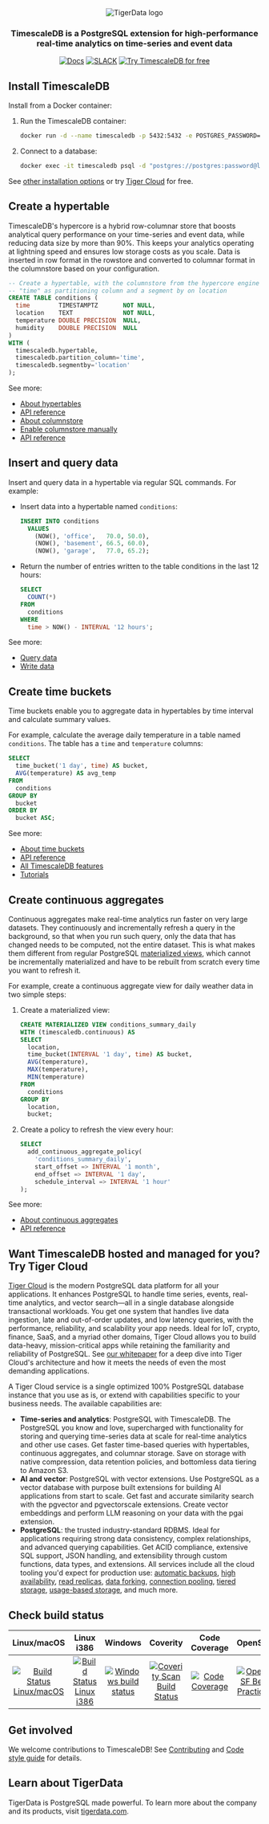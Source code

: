 <div align=center>
<picture align=center>
    <source media="(prefers-color-scheme: dark)" srcset="https://assets.tigerdata.com/timescale-web/brand/horizontal/yellow/logo-yellow.svg">
    <source media="(prefers-color-scheme: light)" srcset="https://assets.tigerdata.com/timescale-web/brand/horizontal/black/logo-black.svg">
    <img alt="TigerData logo" >
</picture>
</div>

<div align=center>

<h3>TimescaleDB is a PostgreSQL extension for high-performance real-time analytics on time-series and event data</h3>

[![Docs](https://img.shields.io/badge/Read_the_TigerData_docs-black?style=for-the-badge&logo=readthedocs&logoColor=white)](https://docs.tigerdata.com/)
[![SLACK](https://img.shields.io/badge/Ask_the_TigerData_community-black?style=for-the-badge&logo=slack&logoColor=white)](https://timescaledb.slack.com/archives/C4GT3N90X)
[![Try TimescaleDB for free](https://img.shields.io/badge/Try_Tiger_Cloud_for_free-black?style=for-the-badge&logo=timescale&logoColor=white)](https://console.cloud.timescale.com/signup)

</div>

## Install TimescaleDB

Install from a Docker container:

1. Run the TimescaleDB container:

    ```bash
    docker run -d --name timescaledb -p 5432:5432 -e POSTGRES_PASSWORD=password timescale/timescaledb-ha:pg17
    ```

1. Connect to a database:

    ```bash
    docker exec -it timescaledb psql -d "postgres://postgres:password@localhost/postgres"
    ```

See [other installation options](https://docs.tigerdata.com/self-hosted/latest/install/) or try [Tiger Cloud](https://docs.tigerdata.com/getting-started/latest/) for free.

## Create a hypertable

TimescaleDB's hypercore is a hybrid row-columnar store that boosts analytical query performance on your time-series and event data, while reducing data size by more than 90%. This keeps your analytics operating at lightning speed and ensures low storage costs as you scale. Data is inserted in row format in the rowstore and converted to columnar format in the columnstore based on your configuration.

```sql
-- Create a hypertable, with the columnstore from the hypercore engine
-- "time" as partitioning column and a segment by on location
CREATE TABLE conditions (
  time        TIMESTAMPTZ       NOT NULL,
  location    TEXT              NOT NULL,
  temperature DOUBLE PRECISION  NULL,
  humidity    DOUBLE PRECISION  NULL
)
WITH (
  timescaledb.hypertable,
  timescaledb.partition_column='time',
  timescaledb.segmentby='location'
);
```

See more:

- [About hypertables](https://docs.tigerdata.com/use-timescale/latest/hypertables/)
- [API reference](https://docs.tigerdata.com/api/latest/hypertable/)
- [About columnstore](https://docs.tigerdata.com/use-timescale/latest/compression/about-compression/)
- [Enable columnstore manually](https://docs.tigerdata.com/use-timescale/latest/compression/manual-compression/)
- [API reference](https://docs.tigerdata.com/api/latest/compression/)

## Insert and query data

Insert and query data in a hypertable via regular SQL commands. For example:

- Insert data into a hypertable named `conditions`:

    ```sql
    INSERT INTO conditions
      VALUES
        (NOW(), 'office',   70.0, 50.0),
        (NOW(), 'basement', 66.5, 60.0),
        (NOW(), 'garage',   77.0, 65.2);
    ```

- Return the number of entries written to the table conditions in the last 12 hours:

    ```sql
    SELECT
      COUNT(*)
    FROM
      conditions
    WHERE
      time > NOW() - INTERVAL '12 hours';
    ```

See more:

- [Query data](https://docs.tigerdata.com/use-timescale/latest/query-data/)
- [Write data](https://docs.tigerdata.com/use-timescale/latest/write-data/)

## Create time buckets

Time buckets enable you to aggregate data in hypertables by time interval and calculate summary values.

For example, calculate the average daily temperature in a table named `conditions`. The table has a `time` and `temperature` columns:

```sql
SELECT
  time_bucket('1 day', time) AS bucket,
  AVG(temperature) AS avg_temp
FROM
  conditions
GROUP BY
  bucket
ORDER BY
  bucket ASC;
```

See more:

- [About time buckets](https://docs.tigerdata.com/use-timescale/latest/time-buckets/about-time-buckets/)
- [API reference](https://docs.tigerdata.com/api/latest/hyperfunctions/time_bucket/)
- [All TimescaleDB features](https://docs.tigerdata.com/use-timescale/latest/)
- [Tutorials](https://docs.tigerdata.com/tutorials/latest/)

## Create continuous aggregates

Continuous aggregates make real-time analytics run faster on very large datasets. They continuously and incrementally refresh a query in the background, so that when you run such query, only the data that has changed needs to be computed, not the entire dataset. This is what makes them different from regular PostgreSQL [materialized views](https://www.postgresql.org/docs/current/rules-materializedviews.html), which cannot be incrementally materialized and have to be rebuilt from scratch every time you want to refresh it.

For example, create a continuous aggregate view for daily weather data in two simple steps:

1. Create a materialized view:

   ```sql
   CREATE MATERIALIZED VIEW conditions_summary_daily
   WITH (timescaledb.continuous) AS
   SELECT
     location,
     time_bucket(INTERVAL '1 day', time) AS bucket,
     AVG(temperature),
     MAX(temperature),
     MIN(temperature)
   FROM
     conditions
   GROUP BY
     location,
     bucket;
   ```

1. Create a policy to refresh the view every hour:

   ```sql
   SELECT
     add_continuous_aggregate_policy(
       'conditions_summary_daily',
       start_offset => INTERVAL '1 month',
       end_offset => INTERVAL '1 day',
       schedule_interval => INTERVAL '1 hour'
   );
   ```
See more:

- [About continuous aggregates](https://docs.tigerdata.com/use-timescale/latest/continuous-aggregates/)
- [API reference](https://docs.tigerdata.com/api/latest/continuous-aggregates/create_materialized_view/)

## Want TimescaleDB hosted and managed for you? Try Tiger Cloud

[Tiger Cloud](https://docs.tigerdata.com/getting-started/latest/) is the modern PostgreSQL data platform for all your applications. It enhances PostgreSQL to handle time series, events, real-time analytics, and vector search—all in a single database alongside transactional workloads. You get one system that handles live data ingestion, late and out-of-order updates, and low latency queries, with the performance, reliability, and scalability your app needs. Ideal for IoT, crypto, finance, SaaS, and a myriad other domains, Tiger Cloud allows you to build data-heavy, mission-critical apps while retaining the familiarity and reliability of PostgreSQL. See [our whitepaper](https://docs.tigerdata.com/about/latest/whitepaper/) for a deep dive into Tiger Cloud's architecture and how it meets the needs of even the most demanding applications.

A Tiger Cloud service is a single optimized 100% PostgreSQL database instance that you use as is, or extend with capabilities specific to your business needs. The available capabilities are:

- **Time-series and analytics**: PostgreSQL with TimescaleDB. The PostgreSQL you know and love, supercharged with functionality for storing and querying time-series data at scale for real-time analytics and other use cases. Get faster time-based queries with hypertables, continuous aggregates, and columnar storage. Save on storage with native compression, data retention policies, and bottomless data tiering to Amazon S3.
- **AI and vector**: PostgreSQL with vector extensions. Use PostgreSQL as a vector database with purpose built extensions for building AI applications from start to scale. Get fast and accurate similarity search with the pgvector and pgvectorscale extensions. Create vector embeddings and perform LLM reasoning on your data with the pgai extension.
- **PostgreSQL**: the trusted industry-standard RDBMS. Ideal for applications requiring strong data consistency, complex relationships, and advanced querying capabilities. Get ACID compliance, extensive SQL support, JSON handling, and extensibility through custom functions, data types, and extensions.
All services include all the cloud tooling you'd expect for production use: [automatic backups](https://docs.tigerdata.com/use-timescale/latest/backup-restore/backup-restore-cloud/), [high availability](https://docs.tigerdata.com/use-timescale/latest/ha-replicas/), [read replicas](https://docs.tigerdata.com/use-timescale/latest/ha-replicas/read-scaling/), [data forking](https://docs.tigerdata.com/use-timescale/latest/services/service-management/#fork-a-service), [connection pooling](https://docs.tigerdata.com/use-timescale/latest/services/connection-pooling/), [tiered storage](https://docs.tigerdata.com/use-timescale/latest/data-tiering/), [usage-based storage](https://docs.tigerdata.com/about/latest/pricing-and-account-management/), and much more.

## Check build status

|Linux/macOS|Linux i386|Windows|Coverity|Code Coverage|OpenSSF|
|:---:|:---:|:---:|:---:|:---:|:---:|
|[![Build Status Linux/macOS](https://github.com/timescale/timescaledb/actions/workflows/linux-build-and-test.yaml/badge.svg?branch=main&event=schedule)](https://github.com/timescale/timescaledb/actions/workflows/linux-build-and-test.yaml?query=workflow%3ARegression+branch%3Amain+event%3Aschedule)|[![Build Status Linux i386](https://github.com/timescale/timescaledb/actions/workflows/linux-32bit-build-and-test.yaml/badge.svg?branch=main&event=schedule)](https://github.com/timescale/timescaledb/actions/workflows/linux-32bit-build-and-test.yaml?query=workflow%3ARegression+branch%3Amain+event%3Aschedule)|[![Windows build status](https://github.com/timescale/timescaledb/actions/workflows/windows-build-and-test.yaml/badge.svg?branch=main&event=schedule)](https://github.com/timescale/timescaledb/actions/workflows/windows-build-and-test.yaml?query=workflow%3ARegression+branch%3Amain+event%3Aschedule)|[![Coverity Scan Build Status](https://scan.coverity.com/projects/timescale-timescaledb/badge.svg)](https://scan.coverity.com/projects/timescale-timescaledb)|[![Code Coverage](https://codecov.io/gh/timescale/timescaledb/branch/main/graphs/badge.svg?branch=main)](https://codecov.io/gh/timescale/timescaledb)|[![OpenSSF Best Practices](https://www.bestpractices.dev/projects/8012/badge)](https://www.bestpractices.dev/projects/8012)|

## Get involved

We welcome contributions to TimescaleDB! See [Contributing](https://github.com/timescale/timescaledb/blob/main/CONTRIBUTING.md) and [Code style guide](https://github.com/timescale/timescaledb/blob/main/docs/StyleGuide.md) for details.

## Learn about TigerData

TigerData is PostgreSQL made powerful. To learn more about the company and its products, visit [tigerdata.com](https://www.tigerdata.com).

